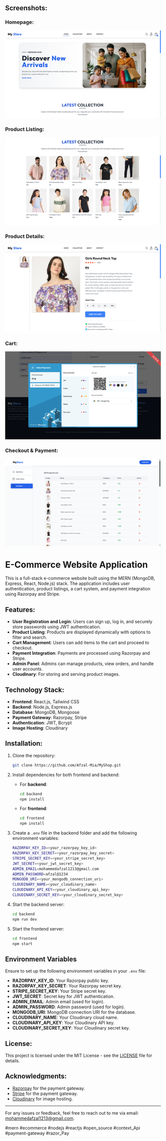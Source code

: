 ## Screenshots:

### Homepage:
![Home Page](frontend/public/e1.png)

### Product Listing:
![Product Listing](frontend/public/e2.png)

### Product Details:
![Product Details](frontend/public/e3.png)

### Cart:
![Cart Page](frontend/public/e4.png)

### Checkout & Payment:
![Checkout Page](frontend/public/e5.png)

# E-Commerce Website Application

This is a full-stack e-commerce website built using the MERN (MongoDB, Express, React, Node.js) stack. The application includes user authentication, product listings, a cart system, and payment integration using Razorpay and Stripe. 

## Features:
- **User Registration and Login**: Users can sign up, log in, and securely store passwords using JWT authentication.
- **Product Listing**: Products are displayed dynamically with options to filter and search.
- **Cart Management**: Users can add items to the cart and proceed to checkout.
- **Payment Integration**: Payments are processed using Razorpay and Stripe.
- **Admin Panel**: Admins can manage products, view orders, and handle user accounts.
- **Cloudinary**: For storing and serving product images.

## Technology Stack:
- **Frontend**: React.js, Tailwind CSS
- **Backend**: Node.js, Express.js
- **Database**: MongoDB, Mongoose
- **Payment Gateway**: Razorpay, Stripe
- **Authentication**: JWT, Bcrypt
- **Image Hosting**: Cloudinary


## Installation:

1. Clone the repository:
   ```bash
   git clone https://github.com/Afzal-Mia/MyShop.git
   ```

2. Install dependencies for both frontend and backend:

   - For **backend**:
     ```bash
     cd backend
     npm install
     ```

   - For **frontend**:
     ```bash
     cd frontend
     npm install
     ```

3. Create a `.env` file in the backend folder and add the following environment variables:

   ```bash
   RAZORPAY_KEY_ID=<your_razorpay_key_id>
   RAZORPAY_KEY_SECRET=<your_razorpay_key_secret>
   STRIPE_SECRET_KEY=<your_stripe_secret_key>
   JWT_SECRET=<your_jwt_secret_key>
   ADMIN_EMAIL=mohammedafzal1213@gmail.com
   ADMIN_PASSWORD=afzal@1234
   MONGODB_URI=<your_mongodb_connection_uri>
   CLOUDINARY_NAME=<your_cloudinary_name>
   CLOUDINARY_API_KEY=<your_cloudinary_api_key>
   CLOUDINARY_SECRET_KEY=<your_cloudinary_secret_key>
   ```

4. Start the backend server:
   ```bash
   cd backend
   npm run dev
   ```

5. Start the frontend server:
   ```bash
   cd frontend
   npm start
   ```

## Environment Variables

Ensure to set up the following environment variables in your `.env` file:

- **RAZORPAY_KEY_ID**: Your Razorpay public key.
- **RAZORPAY_KEY_SECRET**: Your Razorpay secret key.
- **STRIPE_SECRET_KEY**: Your Stripe secret key.
- **JWT_SECRET**: Secret key for JWT authentication.
- **ADMIN_EMAIL**: Admin email (used for login).
- **ADMIN_PASSWORD**: Admin password (used for login).
- **MONGODB_URI**: MongoDB connection URI for the database.
- **CLOUDINARY_NAME**: Your Cloudinary cloud name.
- **CLOUDINARY_API_KEY**: Your Cloudinary API key.
- **CLOUDINARY_SECRET_KEY**: Your Cloudinary secret key.

## License:
This project is licensed under the MIT License - see the [LICENSE](LICENSE) file for details.

## Acknowledgments:
- [Razorpay](https://razorpay.com) for the payment gateway.
- [Stripe](https://stripe.com) for the payment gateway.
- [Cloudinary](https://cloudinary.com) for image hosting.

---

For any issues or feedback, feel free to reach out to me via email: mohammedafzal1213@gmail.com.

#mern
#ecommerce
#nodejs
#reactjs
#open_source
#context_Api
#payment-gateway
#razor_Pay